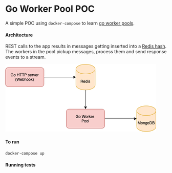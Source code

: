 # Go Worker Pool POC

A simple POC using `docker-compose` to learn [go worker pools](https://gobyexample.com/worker-pools).

#### Architecture
REST calls to the app results in messages getting inserted into a [Redis hash](https://redis.io/topics/data-types#hashes).  
The workers in the pool pickup messages, process them and send response events to a stream.

![image](go-worker.png)

#### To run
`docker-compose up`

#### Running tests
